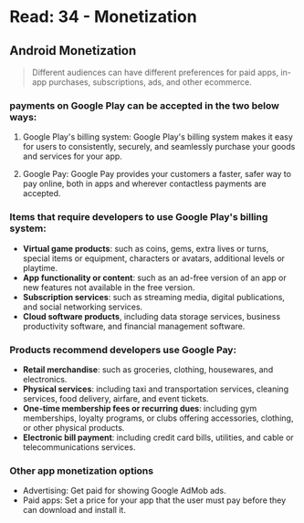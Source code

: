 # Read: 34 - Monetization

## Android Monetization

> Different audiences can have different preferences for paid apps, in-app purchases, subscriptions, ads, and other ecommerce.

### payments on Google Play can be accepted in the two below ways:

1. Google Play's billing system: Google Play's billing system makes it easy for users to consistently, securely, and seamlessly purchase your goods and services for your app.

2. Google Pay: Google Pay provides your customers a faster, safer way to pay online, both in apps and wherever contactless payments are accepted. 

### Items that require developers to use Google Play's billing system:

- **Virtual game products**: such as coins, gems, extra lives or turns, special items or equipment, characters or avatars, additional levels or playtime.
- **App functionality or content**: such as an ad-free version of an app or new features not available in the free version.
- **Subscription services**: such as streaming media, digital publications, and social networking services.
- **Cloud software products**, including data storage services, business productivity software, and financial management software.

### Products recommend developers use Google Pay:

- **Retail merchandise**: such as groceries, clothing, housewares, and electronics.
- **Physical services**: including taxi and transportation services, cleaning services, food delivery, airfare, and event tickets.
- **One-time membership fees or recurring dues**: including gym memberships, loyalty programs, or clubs offering accessories, clothing, or other physical products.
- **Electronic bill payment**: including credit card bills, utilities, and cable or telecommunications services.

### Other app monetization options

- Advertising: Get paid for showing Google AdMob ads.
- Paid apps: Set a price for your app that the user must pay before they can download and install it.
